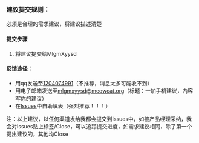 ### 建议提交规则：

必须是合理的需求建议，将建议描述清楚

#### 提交步骤
1. 将建议提交给MlgmXyysd

#### 反馈途径：
- 用qq发送至[1204074991](https://wpa.qq.com/msgrd?v=1&site=OPBugRport&menu=yes&uin=1204074991)（不推荐，消息太多可能收不到）
- 用电子邮箱发送至[mlgmxyysd@meowcat.org](mailto:mlgmxyysd@meowcat.org)（标题：一加手机建议，内容写你的建议）
- 在[Issues](https://github.com/MlgmXyysd/OnePlus-Report/issues/new?assignees=MlgmXyysd&labels=suggest&template=suggest.md&title=%5BS%5D+%E6%A0%87%E9%A2%98)中自助填表（强烈推荐！！！）

注：以上建议，以任何渠道发给我都会提交到Issues中，如被产品经理采纳，我会对Issues贴上标签/Close，可以追踪提交进度，如需求建议相同，除了第一个提出建议的，其他均Close
